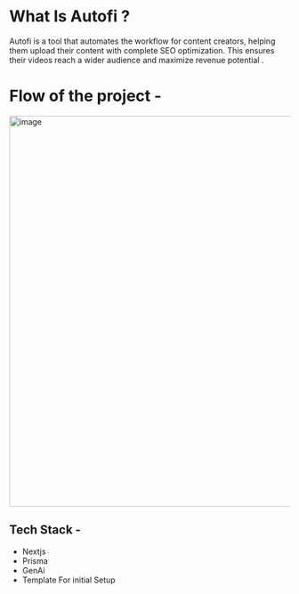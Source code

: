 # What Is Autofi ?
Autofi is a tool that automates the workflow for content creators, helping them upload their content with complete SEO optimization. This ensures their videos reach a wider audience and maximize revenue potential . 

# Flow of the project - 

<img width="1405" height="702" alt="image" src="https://github.com/user-attachments/assets/144617a5-460e-4d36-87f5-00937858725a" />

## Tech Stack - 
- Nextjs
- Prisma
- GenAi
- Template For initial Setup 
